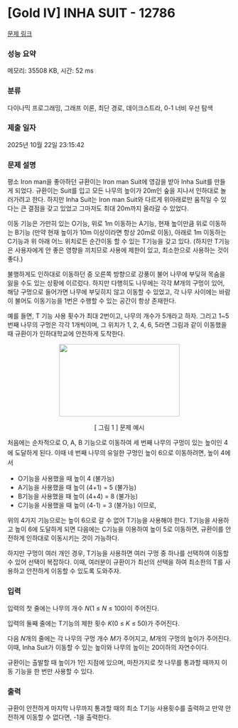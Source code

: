# [Gold IV] INHA SUIT - 12786 

[문제 링크](https://www.acmicpc.net/problem/12786) 

### 성능 요약

메모리: 35508 KB, 시간: 52 ms

### 분류

다이나믹 프로그래밍, 그래프 이론, 최단 경로, 데이크스트라, 0-1 너비 우선 탐색

### 제출 일자

2025년 10월 22일 23:15:42

### 문제 설명

<p>평소 Iron man을 좋아하던 규환이는 Iron man Suit에 영감을 받아 Inha Suit를 만들게 되었다. 규환이는 Suit를 입고 모든 나무의 높이가 20m인 숲을 지나서 인하대로 놀러가려고 한다. 하지만 Inha Suit는 Iron man Suit와 다르게 위아래로만 움직일 수 있다는 큰 결점을 갖고 있었고 그마저도 최대 20m까지 올라갈 수 있었다. </p>

<p>이동 기능은 가만히 있는 O기능, 위로 1m 이동하는 A기능, 현재 높이만큼 위로 이동하는 B기능 (만약 현재 높이가 10m 이상이라면 항상 20m로 이동), 아래로 1m 이동하는 C기능과 위 아래 어느 위치로든 순간이동 할 수 있는 T기능을 갖고 있다. (하지만  T기능은 사용자에게 안 좋은 영향을 끼치므로 사용에 제한이 있고, 최소한으로 사용하는 것이 좋다.) </p>

<p>불행하게도 인하대로 이동하던 중 오른쪽 방향으로 강풍이 불어 나무에 부딪혀 목숨을 잃을 수도 있는 상황에 이르렀다. 하지만 다행히도 나무에는 각각 <em>M</em>개의 구멍이 있어, 해당 구멍으로 들어가면 나무에 부딪히지 않고 이동할 수 있었고, 각 나무 사이에는 바람이 불어도 이동기능을 1번은 수행할 수 있는 공간이 항상 존재한다. </p>

<p>예를 들면, T 기능 사용 횟수가 최대 2번이고, 나무의 개수가 5개라고 하자. 그리고 1~5번째 나무의 구멍은 각각 1개씩이며, 그 위치가 1, 2, 4, 6, 5라면 그림과 같이 이동했을 때 규환이가 인하대학교에 안전하게 도착한다.</p>

<p style="text-align: center;"><img alt="" src="https://onlinejudgeimages.s3-ap-northeast-1.amazonaws.com/problem/12786/1.png" style="height:163px; line-height:1.6em; text-align:center; width:272px"></p>

<p style="text-align:center">[ 그림 1 ] 문제 예시</p>

<p><span style="line-height:1.6em">처음에는 순차적으로 O, A, B 기능으로 이동하여 세 번째 나무의 구멍이 있는 높이인 4에 도달하게 된다. 이때 네 번째 나무의 유일한 구멍인 높이 6으로 이동하려면, 높이 4에서 </span></p>

<ul>
	<li>O기능을 사용했을 때 높이 4 (불가능) </li>
	<li>A기능을 사용했을 때 높이 (4+1) = 5 (불가능)</li>
	<li>B기능을 사용했을 때 높이 (4+4) = 8 (불가능)</li>
	<li>C기능을 사용했을 때 높이 (4-1) = 3 (불가능)  이므로, </li>
</ul>

<p>위의 4가지 기능으로는 높이 6으로 갈 수 없어 T기능을 사용해야 한다.  T기능을 사용하고 높이 6에 도달하게 되면 다음에는 C기능을 이용하여 높이 5로 이동하면, 규환이를 안전하게 인하대로 이동시키는 것이 가능하다.</p>

<p>하지만 구멍이 여러 개인 경우, T기능을 사용하면 여러 구멍 중 하나를 선택하여 이동할 수 있어 선택이 복잡하다. 이때, 여러분이 규환이가 최선의 선택을 하여 최소한의 T를 사용하고 안전하게 이동할 수 있도록 도와주자.</p>

### 입력 

 <p>입력의 첫 줄에는 나무의 개수 <em>N</em>(1 ≤ <em>N</em> ≤ 100)이 주어진다.</p>

<p>입력의 둘째 줄에는 T기능의 제한 횟수 <em>K</em>(0 ≤ <em>K</em> ≤ 50)가 주어진다.</p>

<p>다음 <em>N</em>개의 줄에는 각 나무의 구멍 개수 <em>M</em>가 주어지고, <em>M</em>개의 구멍의 높이가 주어진다. 이때, Inha Suit가 이동할 수 있는 높이와 나무의 높이는 20이하의 자연수이다.</p>

<p>규환이는 출발할 때 높이가 1인 지점에 있으며, 마찬가지로 첫 나무를 통과할 때까지 이동 기능을 한 번만 사용할 수 있다.</p>

### 출력 

 <p>규환이 안전하게 마지막 나무까지 통과할 때의 최소 T기능 사용횟수를 출력하고 만약 안전하게 이동할 수 없다면, -1을 출력한다.</p>

